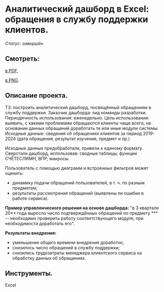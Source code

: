 # Аналитический дашборд в Excel: обращения в службу поддержки клиентов.

*Статус: завершён.*

## Смотреть:
[в PDF](),

[в PNG]().

## Описание проекта.
ТЗ: построить аналитический дашборд, посвящённый обращениям в службу поддержки.
Заказчик дашборда: лид команды разработки.
Периодичность использования: еженедельно.
Цель использования: выявить, с какими проблемами обращаются клиенты чаще всего; на основании данных обращений доработать те или иные модули системы.
Исходные данные: сведения об обращениях клиентов за период 2019-2024 (дата обращения, результат изучения, предмет и пр.)

Исходные данные предобработали, привели к единому формату.
Сверстали дашборд, использовав: сводные таблицы; функции СЧЁТЕСЛИМН, ВПР; макросы.

Пользователь с помощью диаграмм и встроенных фильтров может оценить:
- динамику подачи обращений пользователей, в т. ч. по разным предметам;
- результаты рассмотрения обращений (выявлены ли ошибки в работе сервиса).


**Пример управленческого решения на основе дашборда:**
"в 3 квартале 20** года выросло число подтверждённых обращений по предмету *** -- необходимо проверить работу соответствующего модуля, при необходимости доработать его".

**Результаты внедрения:**
- уменьшение общего времени внедрения доработок;
- снизилось число обращений в службу поддержки;
- снизились трудозатраты менеджера клиентского сервиса на обработку данных об обращениях.

## Инструменты.
Excel

